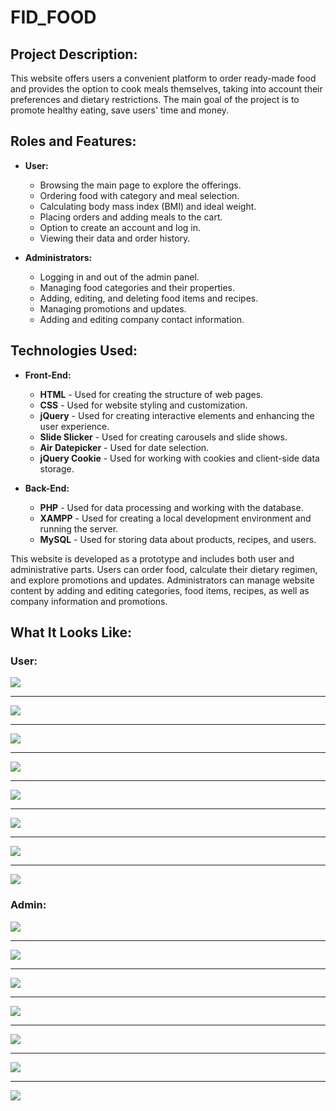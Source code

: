 
# FID_FOOD

## Project Description:
This website offers users a convenient platform to order ready-made food and provides the option to cook meals themselves, taking into account their preferences and dietary restrictions. The main goal of the project is to promote healthy eating, save users' time and money.

## Roles and Features:

+ **User:**
  + Browsing the main page to explore the offerings.
  + Ordering food with category and meal selection.
  + Calculating body mass index (BMI) and ideal weight.
  + Placing orders and adding meals to the cart.
  + Option to create an account and log in.
  + Viewing their data and order history.

+ **Administrators:**
  + Logging in and out of the admin panel.
  + Managing food categories and their properties.
  + Adding, editing, and deleting food items and recipes.
  + Managing promotions and updates.
  + Adding and editing company contact information.

## Technologies Used:

+ **Front-End:**
  + **HTML** - Used for creating the structure of web pages.
  + **CSS** - Used for website styling and customization.
  + **jQuery** - Used for creating interactive elements and enhancing the user experience.
  + **Slide Slicker** - Used for creating carousels and slide shows.
  + **Air Datepicker** - Used for date selection.
  + **jQuery Cookie** - Used for working with cookies and client-side data storage.

+ **Back-End:**
  + **PHP** - Used for data processing and working with the database.
  + **XAMPP** - Used for creating a local development environment and running the server.
  + **MySQL** - Used for storing data about products, recipes, and users.


This website is developed as a prototype and includes both user and administrative parts. Users can order food, calculate their dietary regimen, and explore promotions and updates. Administrators can manage website content by adding and editing categories, food items, recipes, as well as company information and promotions.

## What It Looks Like:

### User:

<kbd>
  <img src="/Project_img/user/Izvelne_1.PNG" />
</kbd>

----

<kbd>
  <img src="/Project_img/user/Izvelne_2.PNG" />
</kbd>

----

<kbd>
  <img src="/Project_img/user/Izvelne_3.PNG" />
</kbd>

----

<kbd>
  <img src="/Project_img/user/Kontaktinformācija.PNG" />
</kbd>

----

<kbd>
  <img src="/Project_img/user/Kalkulators.PNG" />
</kbd>

----

<kbd>
  <img src="/Project_img/user/Grozs.PNG" />
</kbd>

----

<kbd>
  <img src="/Project_img/user/Pieslegties_reģistrēties.PNG" />
</kbd>

----

<kbd>
  <img src="/Project_img/user/Lietotāja_informācija.PNG" />
</kbd>

### Admin:

<kbd>
  <img src="/Project_img/admin/Kategorijas_īpašības_alerģijas.PNG" />
</kbd>

----

<kbd>
  <img src="/Project_img/admin/Ēdienu_pievienošana_dzēšana_rediģēšana_1.PNG" />
</kbd>

----

<kbd>
  <img src="/Project_img/admin/Ēdienu_pievienošana_dzēšana_rediģēšana_2.PNG" />
</kbd>

----

<kbd>
  <img src="/Project_img/admin/Receptes_pievienošana_dzēšana_rediģēšana_1.PNG" />
</kbd>

----

<kbd>
  <img src="/Project_img/admin/Receptes_pievienošana_dzēšana_rediģēšana_2.PNG" />
</kbd>

----

<kbd>
  <img src="/Project_img/admin/Kontaktinformāciju_pievienošana_rediģēšana.PNG" />
</kbd>

----

<kbd>
  <img src="/Project_img/admin/DB.PNG" />
</kbd>
